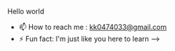 Hello world
- 📫 How to reach me : kk0474033@gmail.com
- ⚡ Fun fact: I'm just like you here to learn 
-->
